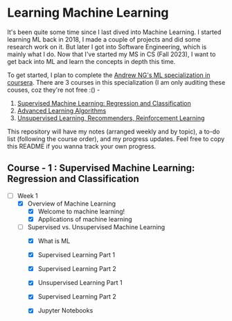 # Learning Machine Learning

It's been quite some time since I last dived into Machine Learning. I started learning ML back in 2018, I made a couple of projects and did some research work on it. But later I got into Software Engineering, which is mainly what I do. Now that I've started my MS in CS (Fall 2023), I want to get back into ML and learn the concepts in depth this time.

To get started, I plan to complete the [Andrew NG's ML specialization in coursera](https://www.coursera.org/specializations/machine-learning-introduction). There are 3 courses in this specialization (I am only auditing these couses, coz they're not free :() - 

1. [Supervised Machine Learning: Regression and Classification](https://www.coursera.org/learn/machine-learning?specialization=machine-learning-introduction)
2. [Advanced Learning Algorithms](https://www.coursera.org/learn/advanced-learning-algorithms?specialization=machine-learning-introduction)
3. [Unsupervised Learning, Recommenders, Reinforcement Learning](https://www.coursera.org/learn/unsupervised-learning-recommenders-reinforcement-learning?specialization=machine-learning-introduction)

This repository will have my notes (arranged weekly and by topic), a to-do list (following the course order), and my progress updates. Feel free to copy this README if you wanna track your own progress.

## Course - 1 : Supervised Machine Learning: Regression and Classification

- [ ] Week 1
    - [x] Overview of Machine Learning
        - [x] Welcome to machine learning!
        - [x] Applications of machine learning
    - [ ] Supervised vs. Unsupervised Machine Learning
        - [x] What is ML
        - [x] Supervised Learning Part 1
        - [x] Supervised Learning Part 2
        - [x] Unsupervised Learning Part 1
        - [x] Supervised Learning Part 2
        - [x] Jupyter Notebooks



